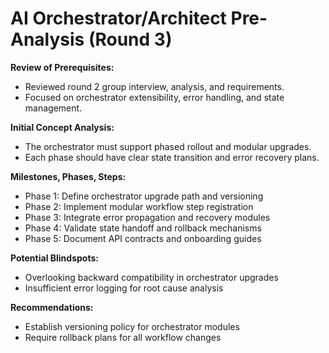 # AI Orchestrator/Architect Pre-Analysis (Round 3)

**Review of Prerequisites:**
- Reviewed round 2 group interview, analysis, and requirements.
- Focused on orchestrator extensibility, error handling, and state management.

**Initial Concept Analysis:**
- The orchestrator must support phased rollout and modular upgrades.
- Each phase should have clear state transition and error recovery plans.

**Milestones, Phases, Steps:**
- Phase 1: Define orchestrator upgrade path and versioning
- Phase 2: Implement modular workflow step registration
- Phase 3: Integrate error propagation and recovery modules
- Phase 4: Validate state handoff and rollback mechanisms
- Phase 5: Document API contracts and onboarding guides

**Potential Blindspots:**
- Overlooking backward compatibility in orchestrator upgrades
- Insufficient error logging for root cause analysis

**Recommendations:**
- Establish versioning policy for orchestrator modules
- Require rollback plans for all workflow changes 